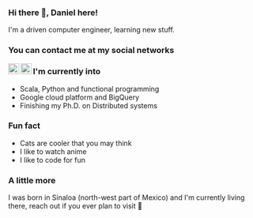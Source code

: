 ### Hi there 👋, Daniel here!

I'm a driven computer engineer, learning new stuff.

### You can contact me at my social networks
[<img align="left" alt="debarron | LinkedIn" width="22px" src="https://cdn.jsdelivr.net/npm/simple-icons@v3/icons/linkedin.svg" />][linkedin] [<img align="left" alt="codeSTACKr | Twitter" width="22px" src="https://cdn.jsdelivr.net/npm/simple-icons@v3/icons/twitter.svg" />][twitter]

### I'm currently into
- Scala, Python and functional programming
- Google cloud platform and BigQuery
- Finishing my Ph.D. on Distributed systems

### Fun fact
- Cats are cooler that you may think
- I like to watch anime
- I like to code for fun

### A little more
I was born in Sinaloa (north-west part of Mexico) and I'm currently living there, reach out if you ever plan to visit 🍻

[linkedin]: https://www.linkedin.com/in/daniel-lopez-barron-65a47694/
[twitter]: https://twitter.com/debarron88
